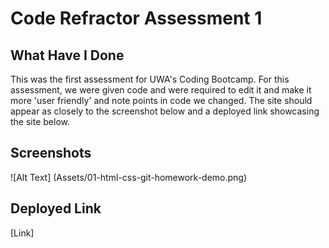 # Code Refractor Assessment 1

## What Have I Done
This was the first assessment for UWA's Coding Bootcamp. For this assessment, we were 
given code and were required to edit it and make it more 'user friendly' and note
points in code we changed. The site should appear as closely to the screenshot below and
a deployed link showcasing the site below. 

## Screenshots 
![Alt Text] (Assets/01-html-css-git-homework-demo.png)

## Deployed Link
[Link]
